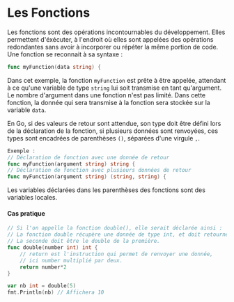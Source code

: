 # Les Fonctions
Les fonctions sont des opérations incontournables du développement. Elles permettent d'éxécuter, à l'endroit où elles sont appelées des opérations redondantes sans avoir à incorporer ou répéter la même portion de code.
Une fonction se reconnait à sa syntaxe : 
```Go
func myFunction(data string) {
```
Dans cet exemple, la fonction `myFunction` est prête à être appelée, attendant à ce qu'une variable de type `string` lui soit transmise en tant qu'argument. Le nombre d'argument dans une fonction n'est pas limité.
Dans cette fonction, la donnée qui sera transmise à la fonction sera stockée sur la variable `data`.

En Go, si des valeurs de retour sont attendue, son type doit être défini lors de la déclaration de la fonction, si plusieurs données sont renvoyées, ces types sont encadrées de parenthèses `()`, séparées d'une virgule `,`. 
```Go
Exemple :
// Déclaration de fonction avec une donnée de retour
func myFunction(argument string) string {
// Déclaration de fonction avec plusieurs données de retour
func myFunction(argument string) (string, string) {
```
Les variables déclarées dans les parenthèses des fonctions sont des variables locales.

#### Cas pratique
```Go
// Si l'on appelle la fonction double(), elle serait déclarée ainsi :
// La fonction double récupère une donnée de type int, et doit retourner une donnée int.
// La seconde doit être le double de la première.
func double(number int) int {
	// return est l'instruction qui permet de renvoyer une donnée,
	// ici number multiplié par deux.
	return number*2
}

var nb int = double(5)
fmt.Println(nb) // Affichera 10
```